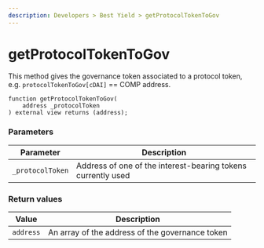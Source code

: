 ```yaml
---
description: Developers > Best Yield > getProtocolTokenToGov
---
```


# getProtocolTokenToGov

This method gives the governance token associated to a protocol token, e.g. `protocolTokenToGov[cDAI]` == COMP address.

```solidity
function getProtocolTokenToGov(
    address _protocolToken
) external view returns (address);
```

### Parameters

| Parameter        | Description                                                  |
| ---------------- | ------------------------------------------------------------ |
| `_protocolToken` | Address of one of the interest-bearing tokens currently used |

### Return values

| Value     | Description                                     |
| --------- | ----------------------------------------------- |
| `address` | An array of the address of the governance token |
